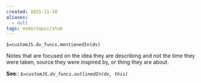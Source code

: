 ```yaml
---
created: 2021-11-10
aliases:
  - null
tags: node/topic/stub
---
```

`$=customJS.dv_funcs.mentionedIn(dv)`

Notes that are focused on the idea they are describing and not the time they were taken, source they were inspired by, or thing they are about.

**See**::
*`$=customJS.dv_funcs.outlinedIn(dv, this)`* 

